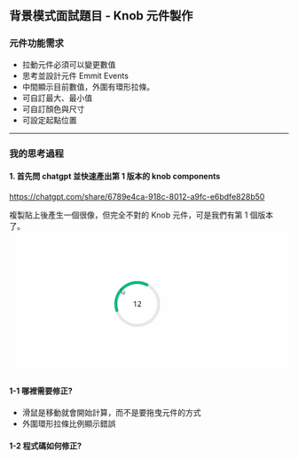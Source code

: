 ## 背景模式面試題目 - Knob 元件製作

### 元件功能需求
- 拉動元件必須可以變更數值
- 思考並設計元件 Emmit Events
- 中間顯示目前數值，外圍有環形拉條。
- 可自訂最大、最小值
- 可自訂顏色與尺寸
- 可設定起點位置
  
---

### 我的思考過程

#### 1. 首先問 chatgpt 並快速產出第 1 版本的 knob components
https://chatgpt.com/share/6789e4ca-918c-8012-a9fc-e6bdfe828b50

複製貼上後產生一個很像，但完全不對的 Knob 元件，可是我們有第 1 個版本了。
![image](https://github.com/jasonlin1993/KnobComponents/blob/main/knob.gif)

#### 1-1 哪裡需要修正?
- 滑鼠是移動就會開始計算，而不是要拖曳元件的方式
- 外圍環形拉條比例顯示錯誤

#### 1-2 程式碼如何修正?
